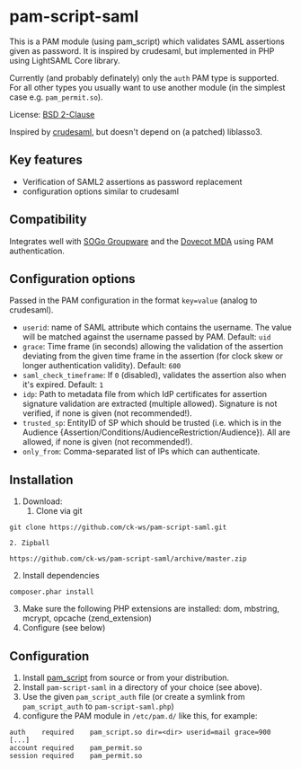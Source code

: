 # pam-script-saml

This is a PAM module (using pam_script) which validates SAML assertions given as password. It is inspired by crudesaml, but implemented in PHP using LightSAML Core library.

Currently (and probably definately) only the `auth` PAM type is supported. For all other types you usually want to use another module (in the simplest case e.g. `pam_permit.so`).

License: [BSD 2-Clause](LICENSE)

Inspired by [crudesaml](https://ftp.espci.fr/pub/crudesaml/), but doesn't depend on (a patched) liblasso3.

## Key features
* Verification of SAML2 assertions as password replacement
* configuration options similar to crudesaml

## Compatibility
Integrates well with [SOGo Groupware](https://sogo.nu/) and the [Dovecot MDA](http://dovecot.org/) using PAM authentication.

## Configuration options
Passed in the PAM configuration in the format `key=value` (analog to crudesaml).

* `userid`: name of SAML attribute which contains the username. The value will be matched against the username passed by PAM. Default: `uid`
* `grace`: Time frame (in seconds) allowing the validation of the assertion deviating from the given time frame in the assertion (for clock skew or longer authentication validity). Default: `600`
* `saml_check_timeframe`: If `0` (disabled), validates the assertion also when it's expired. Default: `1`
* `idp`: Path to metadata file from which IdP certificates for assertion signature validation are extracted (multiple allowed). Signature is not verified, if none is given (not recommended!).
* `trusted_sp`: EntityID of SP which should be trusted (i.e. which is in the Audience {Assertion/Conditions/AudienceRestriction/Audience}). All are allowed, if none is given (not recommended!).
* `only_from`: Comma-separated list of IPs which can authenticate.

## Installation
1. Download:
	1. Clone via git
````
git clone https://github.com/ck-ws/pam-script-saml.git
````
	2. Zipball
````
https://github.com/ck-ws/pam-script-saml/archive/master.zip
````
2. Install dependencies
````
composer.phar install
````
3. Make sure the following PHP extensions are installed: dom, mbstring, mcrypt, opcache (zend_extension)
4. Configure (see below)

## Configuration
1. Install [pam_script](https://github.com/jeroennijhof/pam_script) from source or from your distribution.
2. Install `pam-script-saml` in a directory of your choice (see above).
3. Use the given `pam_script_auth` file (or create a symlink from `pam_script_auth` to `pam-script-saml.php`)
4. configure the PAM module in `/etc/pam.d/` like this, for example:
````
auth	required	pam_script.so dir=<dir> userid=mail grace=900 [...]
account	required	pam_permit.so
session	required	pam_permit.so
````
